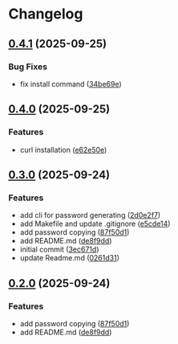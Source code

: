 # Changelog

## [0.4.1](https://github.com/esavenko/passgen/compare/v0.4.0...v0.4.1) (2025-09-25)


### Bug Fixes

* fix install command ([34be69e](https://github.com/esavenko/passgen/commit/34be69e5fa628185be7f3425ed70cd582bd13211))

## [0.4.0](https://github.com/esavenko/passgen/compare/v0.3.0...v0.4.0) (2025-09-25)


### Features

* curl installation ([e62e50e](https://github.com/esavenko/passgen/commit/e62e50ece255ed391c7371a8f7853765b62305b1))

## [0.3.0](https://github.com/esavenko/passgen/compare/v0.2.0...v0.3.0) (2025-09-24)


### Features

* add cli for password generating ([2d0e2f7](https://github.com/esavenko/passgen/commit/2d0e2f781d8c346110e44c624ffde717ad8dcf5a))
* add Makefile and update .gitignore ([e5cde14](https://github.com/esavenko/passgen/commit/e5cde14e5f6fb243b88ba93ff01767d520e1b03b))
* add password copying ([87f50d1](https://github.com/esavenko/passgen/commit/87f50d10126b8c9c2f8b99de140a7d4152e064c1))
* add README.md ([de8f9dd](https://github.com/esavenko/passgen/commit/de8f9dd969ae48353e4a6980236d25b7f0fb6b18))
* initial commit ([3ec671d](https://github.com/esavenko/passgen/commit/3ec671de96adb9925da8407b794363797d0b71f4))
* update Readme.md ([0261d31](https://github.com/esavenko/passgen/commit/0261d31992b8f92444263ee27998e4f29feab3d3))

## [0.2.0](https://github.com/esavenko/passgen/compare/v0.1.0...v0.2.0) (2025-09-24)


### Features

* add password copying ([87f50d1](https://github.com/esavenko/passgen/commit/87f50d10126b8c9c2f8b99de140a7d4152e064c1))
* add README.md ([de8f9dd](https://github.com/esavenko/passgen/commit/de8f9dd969ae48353e4a6980236d25b7f0fb6b18))
